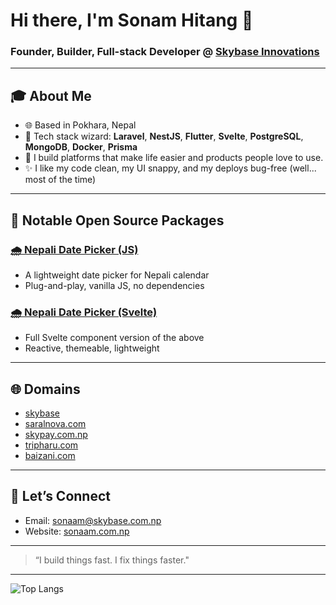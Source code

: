 # Hi there, I'm Sonam Hitang 👋

### Founder, Builder, Full-stack Developer @ [Skybase Innovations](https://skybase.com.np)

---

## 🎓 About Me

* 🌐 Based in Pokhara, Nepal
* 🤖 Tech stack wizard: **Laravel**, **NestJS**, **Flutter**, **Svelte**, **PostgreSQL**, **MongoDB**, **Docker**, **Prisma**
* 🎯 I build platforms that make life easier and products people love to use.
* ✨ I like my code clean, my UI snappy, and my deploys bug-free (well... most of the time)

---

## 🤖 Notable Open Source Packages

### [🌧️ Nepali Date Picker (JS)](https://github.com/skybaseinnovations/nepali-date-picker)

* A lightweight date picker for Nepali calendar
* Plug-and-play, vanilla JS, no dependencies

### [🌧️ Nepali Date Picker (Svelte)](https://github.com/skybaseinnovations/nepali-date-picker-svelte)

* Full Svelte component version of the above
* Reactive, themeable, lightweight

---

## 🌐 Domains
* [skybase](https://skybase.com.np)
* [saralnova.com](https://saralnova.com)
* [skypay.com.np](https://skypay.com)
* [tripharu.com](https://tripharu.com)
* [baizani.com](https://baizani.com)

---

## 🤝 Let’s Connect

* Email: [sonaam@skybase.com.np](mailto:sonaam@skybase.com.np)
* Website: [sonaam.com.np](https://sonaam.com.np)

---

> “I build things fast. I fix things faster."

---

![Top Langs](https://github-readme-stats.vercel.app/api/top-langs/?username=sonaamhitang\&layout=compact\&theme=radical)
